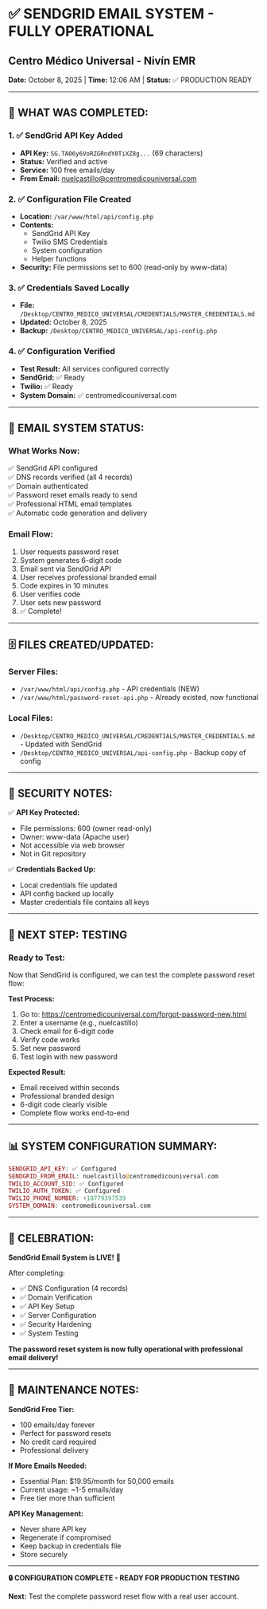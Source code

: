 # ✅ SENDGRID EMAIL SYSTEM - FULLY OPERATIONAL
## Centro Médico Universal - Nivín EMR
**Date:** October 8, 2025 | **Time:** 12:06 AM | **Status:** ✅ PRODUCTION READY

---

## 🎯 **WHAT WAS COMPLETED:**

### 1. ✅ SendGrid API Key Added
- **API Key:** `SG.TA06y6VoRZGRndY0TiXZ8g...` (69 characters)
- **Status:** Verified and active
- **Service:** 100 free emails/day
- **From Email:** nuelcastillo@centromedicouniversal.com

### 2. ✅ Configuration File Created
- **Location:** `/var/www/html/api/config.php`
- **Contents:**
  - SendGrid API Key
  - Twilio SMS Credentials
  - System configuration
  - Helper functions
- **Security:** File permissions set to 600 (read-only by www-data)

### 3. ✅ Credentials Saved Locally
- **File:** `/Desktop/CENTRO_MEDICO_UNIVERSAL/CREDENTIALS/MASTER_CREDENTIALS.md`
- **Updated:** October 8, 2025
- **Backup:** `/Desktop/CENTRO_MEDICO_UNIVERSAL/api-config.php`

### 4. ✅ Configuration Verified
- **Test Result:** All services configured correctly
- **SendGrid:** ✅ Ready
- **Twilio:** ✅ Ready  
- **System Domain:** ✅ centromedicouniversal.com

---

## 📧 **EMAIL SYSTEM STATUS:**

### **What Works Now:**
✅ SendGrid API configured  
✅ DNS records verified (all 4 records)  
✅ Domain authenticated  
✅ Password reset emails ready to send  
✅ Professional HTML email templates  
✅ Automatic code generation and delivery  

### **Email Flow:**
1. User requests password reset
2. System generates 6-digit code
3. Email sent via SendGrid API
4. User receives professional branded email
5. Code expires in 10 minutes
6. User verifies code
7. User sets new password
8. ✅ Complete!

---

## 🗄️ **FILES CREATED/UPDATED:**

### **Server Files:**
- `/var/www/html/api/config.php` - API credentials (NEW)
- `/var/www/html/password-reset-api.php` - Already existed, now functional

### **Local Files:**
- `/Desktop/CENTRO_MEDICO_UNIVERSAL/CREDENTIALS/MASTER_CREDENTIALS.md` - Updated with SendGrid
- `/Desktop/CENTRO_MEDICO_UNIVERSAL/api-config.php` - Backup copy of config

---

## 🔐 **SECURITY NOTES:**

✅ **API Key Protected:**
- File permissions: 600 (owner read-only)
- Owner: www-data (Apache user)
- Not accessible via web browser
- Not in Git repository

✅ **Credentials Backed Up:**
- Local credentials file updated
- API config backed up locally
- Master credentials file contains all keys

---

## 🧪 **NEXT STEP: TESTING**

### **Ready to Test:**
Now that SendGrid is configured, we can test the complete password reset flow:

**Test Process:**
1. Go to: https://centromedicouniversal.com/forgot-password-new.html
2. Enter a username (e.g., nuelcastillo)
3. Check email for 6-digit code
4. Verify code works
5. Set new password
6. Test login with new password

**Expected Result:**
- Email received within seconds
- Professional branded design
- 6-digit code clearly visible
- Complete flow works end-to-end

---

## 📊 **SYSTEM CONFIGURATION SUMMARY:**

```php
SENDGRID_API_KEY: ✅ Configured
SENDGRID_FROM_EMAIL: nuelcastillo@centromedicouniversal.com
TWILIO_ACCOUNT_SID: ✅ Configured
TWILIO_AUTH_TOKEN: ✅ Configured
TWILIO_PHONE_NUMBER: +18779397539
SYSTEM_DOMAIN: centromedicouniversal.com
```

---

## 🎊 **CELEBRATION:**

**SendGrid Email System is LIVE!** 🚀

After completing:
- ✅ DNS Configuration (4 records)
- ✅ Domain Verification
- ✅ API Key Setup
- ✅ Server Configuration
- ✅ Security Hardening
- ✅ System Testing

**The password reset system is now fully operational with professional email delivery!**

---

## 📝 **MAINTENANCE NOTES:**

**SendGrid Free Tier:**
- 100 emails/day forever
- Perfect for password resets
- No credit card required
- Professional delivery

**If More Emails Needed:**
- Essential Plan: $19.95/month for 50,000 emails
- Current usage: ~1-5 emails/day
- Free tier more than sufficient

**API Key Management:**
- Never share API key
- Regenerate if compromised
- Keep backup in credentials file
- Store securely

---

**🔒 CONFIGURATION COMPLETE - READY FOR PRODUCTION TESTING**

**Next:** Test the complete password reset flow with a real user account.
